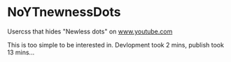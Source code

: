 # NoYTnewnessDots
Usercss that hides "Newless dots" on www.youtube.com

This is too simple to be interested in.
Devlopment took 2 mins, publish took 13 mins...
